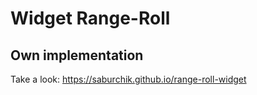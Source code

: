 # Widget Range-Roll

## Own implementation

Take a look: https://saburchik.github.io/range-roll-widget